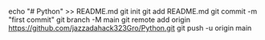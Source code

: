 echo "# Python" >> README.md
git init
git add README.md
git commit -m "first commit"
git branch -M main
git remote add origin https://github.com/jazzadahack323Gro/Python.git
git push -u origin main